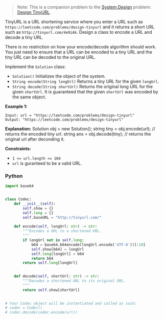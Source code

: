 > Note: This is a companion problem to the  [System Design](https://leetcode.com/discuss/interview-question/system-design/)  problem:  [Design TinyURL](https://leetcode.com/discuss/interview-question/124658/Design-a-URL-Shortener-(-TinyURL-)-System/).

TinyURL is a URL shortening service where you enter a URL such as  `https://leetcode.com/problems/design-tinyurl`  and it returns a short URL such as  `http://tinyurl.com/4e9iAk`. Design a class to encode a URL and decode a tiny URL.

There is no restriction on how your encode/decode algorithm should work. You just need to ensure that a URL can be encoded to a tiny URL and the tiny URL can be decoded to the original URL.

Implement the  `Solution`  class:

-   `Solution()`  Initializes the object of the system.
-   `String encode(String longUrl)`  Returns a tiny URL for the given  `longUrl`.
-   `String decode(String shortUrl)`  Returns the original long URL for the given  `shortUrl`. It is guaranteed that the given  `shortUrl`  was encoded by the same object.

**Example 1:**
```
Input: url = "https://leetcode.com/problems/design-tinyurl"
Output: "https://leetcode.com/problems/design-tinyurl"
```

**Explanation:**
Solution obj = new Solution();
string tiny = obj.encode(url); // returns the encoded tiny url.
string ans = obj.decode(tiny); // returns the original url after deconding it.

**Constraints:**

-   `1 <= url.length <= 104`
-   `url`  is guranteed to be a valid URL.


### Python
```python
import base64


class Codec:
    def __init__(self):
        self.show = {}
        self.long = {}
        self.baseURL = "http://tinyurl.com/"
    
    def encode(self, longUrl: str) -> str:
        """Encodes a URL to a shortened URL.
        """
        if longUrl not in self.long:
            b64 = base64.b64encode(longUrl.encode('UTF-8'))[:10]
            self.show[b64] = longUrl
            self.long[longUrl] = b64
            return b64
        return self.long[longUrl]
        

    def decode(self, shortUrl: str) -> str:
        """Decodes a shortened URL to its original URL.
        """
        return self.show[shortUrl]

    
# Your Codec object will be instantiated and called as such:
# codec = Codec()
# codec.decode(codec.encode(url))
```